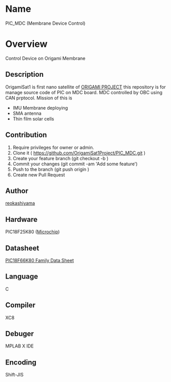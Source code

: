 # Name
PIC_MDC (Membrane Device Control)

# Overview
Control Device on Origami Membrane

## Description
OrigamiSat1 is first nano satellite of [ORIGAMI PROJECT](http://www.origami.titech.ac.jp/)
this repository is for manage source code of PIC on MDC board. MDC controlled by OBC using CAN prptocol.
Mission of this is
* IMU Membrane deploying
* SMA antenna
* Thin film solar cells

## Contribution

1. Require privileges for owner or admin.
1. Clone it ( https://github.com/OrigamiSat1Project/PIC_MDC.git )
1. Create your feature branch (git checkout -b <my-new-feature>)
1. Commit your changes (git commit -am 'Add some feature')
1. Push to the branch (git push origin <my-new-feature>)
1. Create new Pull Request

## Author

[reokashiyama](https://github.com/reokashiyama)

## Hardware
PIC18F25K80 ([Microchip](http://www.microchip.com/ja))

## Datasheet
[PIC18F66K80 Family Data Sheet](http://akizukidenshi.com/download/ds/microchip/pic18f66k80_family.pdf)

## Language
C

## Compiler
XC8

## Debuger
MPLAB X IDE

## Encoding
Shift-JIS
